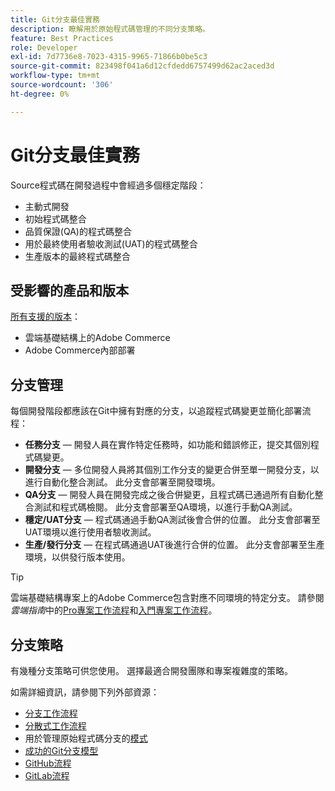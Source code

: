```yaml
---
title: Git分支最佳實務
description: 瞭解用於原始程式碼管理的不同分支策略。
feature: Best Practices
role: Developer
exl-id: 7d7736e8-7023-4315-9965-71866b0be5c3
source-git-commit: 823498f041a6d12cfdedd6757499d62ac2aced3d
workflow-type: tm+mt
source-wordcount: '306'
ht-degree: 0%

---
```


# Git分支最佳實務

Source程式碼在開發過程中會經過多個穩定階段：

- 主動式開發
- 初始程式碼整合
- 品質保證(QA)的程式碼整合
- 用於最終使用者驗收測試(UAT)的程式碼整合
- 生產版本的最終程式碼整合

## 受影響的產品和版本

[所有支援的版本](../../../release/versions.md)：

- 雲端基礎結構上的Adobe Commerce
- Adobe Commerce內部部署

## 分支管理

每個開發階段都應該在Git中擁有對應的分支，以追蹤程式碼變更並簡化部署流程：

- **任務分支** — 開發人員在實作特定任務時，如功能和錯誤修正，提交其個別程式碼變更。
- **開發分支** — 多位開發人員將其個別工作分支的變更合併至單一開發分支，以進行自動化整合測試。 此分支會部署至開發環境。
- **QA分支** — 開發人員在開發完成之後合併變更，且程式碼已通過所有自動化整合測試和程式碼檢閱。 此分支會部署至QA環境，以進行手動QA測試。
- **穩定/UAT分支** — 程式碼通過手動QA測試後會合併的位置。 此分支會部署至UAT環境以進行使用者驗收測試。
- **生產/發行分支** — 在程式碼通過UAT後進行合併的位置。 此分支會部署至生產環境，以供發行版本使用。

>[!TIP]
>
>雲端基礎結構專案上的Adobe Commerce包含對應不同環境的特定分支。 請參閱&#x200B;_雲端指南_&#x200B;中的[Pro專案工作流程](https://experienceleague.adobe.com/docs/commerce-cloud-service/user-guide/architecture/pro-develop-deploy-workflow.html?lang=zh-Hant)和[入門專案工作流程](https://experienceleague.adobe.com/docs/commerce-cloud-service/user-guide/architecture/starter-develop-deploy-workflow.html?lang=zh-Hant)。

## 分支策略

有幾種分支策略可供您使用。 選擇最適合開發團隊和專案複雜度的策略。

如需詳細資訊，請參閱下列外部資源：

- [分支工作流程](https://git-scm.com/book/en/v2/Git-Branching-Branching-Workflows)
- [分散式工作流程](https://git-scm.com/book/en/v2/Distributed-Git-Distributed-Workflows)
- 用於管理原始程式碼分支的[模式](https://martinfowler.com/articles/branching-patterns.html)
- [成功的Git分支模型](https://nvie.com/posts/a-successful-git-branching-model/)
- [GitHub流程](https://docs.github.com/en/get-started/quickstart/github-flow)
- [GitLab流程](https://about.gitlab.com/blog/2023/07/27/gitlab-flow-duo/)
